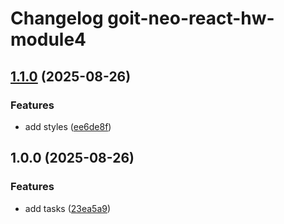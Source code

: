 # Changelog goit-neo-react-hw-module4

## [1.1.0](https://gitlab.com/goit-uni/react/goit-neo-react-hw-module4/compare/1.0.0...1.1.0) (2025-08-26)

### Features

* add styles ([ee6de8f](https://gitlab.com/goit-uni/react/goit-neo-react-hw-module4/commit/ee6de8ff0c49868f9685cf18aeb126e3f5481cc5))

## 1.0.0 (2025-08-26)

### Features

* add tasks ([23ea5a9](https://gitlab.com/goit-uni/react/goit-neo-react-hw-module4/commit/23ea5a9e06ca01c5db34171778bf968f7a6ddb3d))
